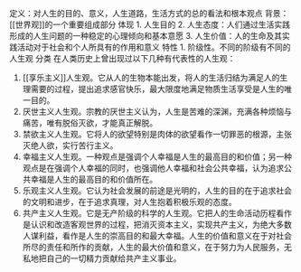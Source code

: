 定义：对人生的目的、意义，人生道路，生活方式的总的看法和根本观点
背景：[[世界观]]的一个重要组成部分
体现
	1. 人生目的
	2. 人生态度：人们通过生活实践形成的人生问题的一种稳定的心理倾向和基本意愿
	3. 人生价值：人的生命及其实践活动对于社会和个人所具有的作用和意义
特性
	1. 阶级性。不同的阶级有不同的人生观
分类
在人类历史上曾出现过以下几种有代表性的人生观：
1. [[享乐主义]]人生观。它从人的生物本能出发，将人的生活归结为满足人的生理需要的过程，提出追求感官快乐，最大限度地满足物质生活享受是人生的唯一目的。
2. 厌世主义人生观。宗教的厌世主义认为，人生是苦难的深渊，充满各种烦恼与痛苦，唯有脱俗灭欲，才能真正解脱。
3. 禁欲主义人生观。它将人的欲望特别是肉体的欲望看作一切罪恶的根源，主张灭绝人欲，实行苦行主义。
4. 幸福主义人生观。一种观点是强调个人幸福是人生的最高目的和价值；另一种观点是在强调个人幸福的同时，也强调他人幸福和社会公共幸福，认为追求公共幸福是人生的最高目的和价值所在。
5. 乐观主义人生观。它认为社会发展的前途是光明的，人生的目的在于追求社会的文明和进步，在于追求真理，对人生抱着积极乐观的态度。
6. 共产主义人生观。它是无产阶级的科学的人生观。它把人的生命活动历程看作是认识和改造客观世界的过程，把消灭资本主义，实现共产主义，为绝大多数人谋利益，看作是人生的崇高目的和最大幸福。人生的价值和意义在于对社会所尽的责任和所作的贡献，人生的最大价值和意义，在于努力为人民服务，无私地把自己的一切精力贡献给共产主义事业。